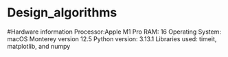 # Design_algorithms
#Hardware information
Processor:Apple M1 Pro
RAM: 16 
Operating System: macOS Monterey version 12.5
Python version: 3.13.1
Libraries used: timeit, matplotlib, and numpy
